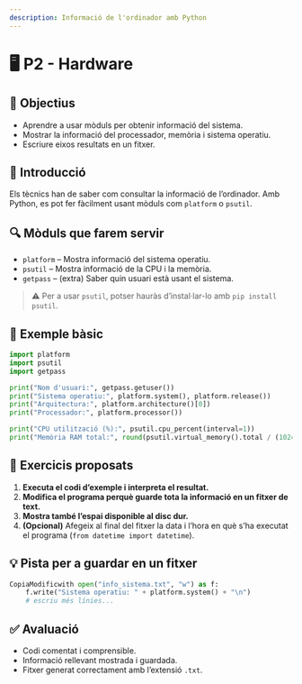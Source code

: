 ```yaml
---
description: Informació de l'ordinador amb Python
---
```


# 🖥️ P2 - Hardware

## 🎯 Objectius

* Aprendre a usar mòduls per obtenir informació del sistema.
* Mostrar la informació del processador, memòria i sistema operatiu.
* Escriure eixos resultats en un fitxer.

## 📄 Introducció

Els tècnics han de saber com consultar la informació de l’ordinador. Amb Python, es pot fer fàcilment usant mòduls com `platform` o `psutil`.

## 🔍 Mòduls que farem servir

* `platform` – Mostra informació del sistema operatiu.
* `psutil` – Mostra informació de la CPU i la memòria.
* `getpass` – (extra) Saber quin usuari està usant el sistema.

> ⚠️ Per a usar `psutil`, potser hauràs d’instal·lar-lo amb `pip install psutil`.

## 🧪 Exemple bàsic

```python
import platform
import psutil
import getpass

print("Nom d'usuari:", getpass.getuser())
print("Sistema operatiu:", platform.system(), platform.release())
print("Arquitectura:", platform.architecture()[0])
print("Processador:", platform.processor())

print("CPU utilització (%):", psutil.cpu_percent(interval=1))
print("Memòria RAM total:", round(psutil.virtual_memory().total / (1024**3), 2), "GB")
```

## 🔧 Exercicis proposats

1. **Executa el codi d’exemple i interpreta el resultat.**
2. **Modifica el programa perquè guarde tota la informació en un fitxer de text.**
3. **Mostra també l’espai disponible al disc dur.**
4. **(Opcional)** Afegeix al final del fitxer la data i l’hora en què s’ha executat el programa (`from datetime import datetime`).

## 💡 Pista per a guardar en un fitxer

```python
CopiaModificwith open("info_sistema.txt", "w") as f:
    f.write("Sistema operatiu: " + platform.system() + "\n")
    # escriu més línies...
```

## ✅ Avaluació

* Codi comentat i comprensible.
* Informació rellevant mostrada i guardada.
* Fitxer generat correctament amb l’extensió `.txt`.
